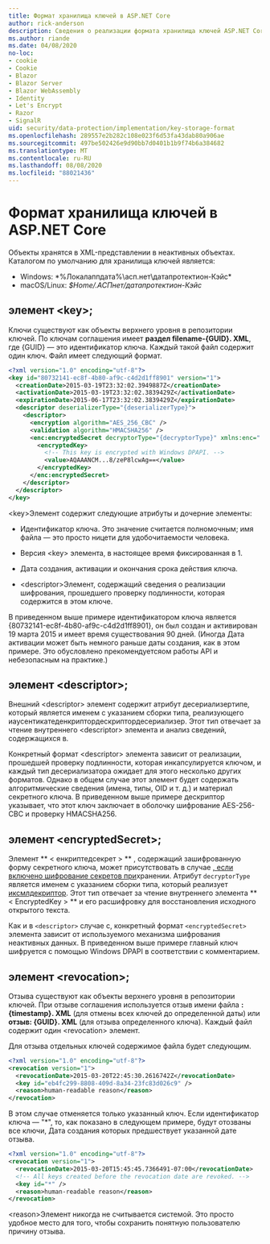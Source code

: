 ```yaml
---
title: Формат хранилища ключей в ASP.NET Core
author: rick-anderson
description: Сведения о реализации формата хранилища ключей ASP.NET Core Data Protection.
ms.author: riande
ms.date: 04/08/2020
no-loc:
- cookie
- Cookie
- Blazor
- Blazor Server
- Blazor WebAssembly
- Identity
- Let's Encrypt
- Razor
- SignalR
uid: security/data-protection/implementation/key-storage-format
ms.openlocfilehash: 289557e2b282c108e023f6d53fa43dab80a906ae
ms.sourcegitcommit: 497be502426e9d90bb7d0401b1b9f74b6a384682
ms.translationtype: MT
ms.contentlocale: ru-RU
ms.lasthandoff: 08/08/2020
ms.locfileid: "88021436"
---
```

# <a name="key-storage-format-in-aspnet-core"></a>Формат хранилища ключей в ASP.NET Core

<a name="data-protection-implementation-key-storage-format"></a>

Объекты хранятся в XML-представлении в неактивных объектах. Каталогом по умолчанию для хранилища ключей является:

* Windows: *%Локалаппдата%\асп.нет\датапротектион-Кэйс\*
* macOS/Linux: *$Home/.АСПнет/датапротектион-Кэйс*

## <a name="the-key-element"></a>элемент \<key>;

Ключи существуют как объекты верхнего уровня в репозитории ключей. По ключам соглашения имеет **раздел filename-{GUID}. XML**, где {GUID} — это идентификатор ключа. Каждый такой файл содержит один ключ. Файл имеет следующий формат.

```xml
<?xml version="1.0" encoding="utf-8"?>
<key id="80732141-ec8f-4b80-af9c-c4d2d1ff8901" version="1">
  <creationDate>2015-03-19T23:32:02.3949887Z</creationDate>
  <activationDate>2015-03-19T23:32:02.3839429Z</activationDate>
  <expirationDate>2015-06-17T23:32:02.3839429Z</expirationDate>
  <descriptor deserializerType="{deserializerType}">
    <descriptor>
      <encryption algorithm="AES_256_CBC" />
      <validation algorithm="HMACSHA256" />
      <enc:encryptedSecret decryptorType="{decryptorType}" xmlns:enc="...">
        <encryptedKey>
          <!-- This key is encrypted with Windows DPAPI. -->
          <value>AQAAANCM...8/zeP8lcwAg==</value>
        </encryptedKey>
      </enc:encryptedSecret>
    </descriptor>
  </descriptor>
</key>
```

\<key>Элемент содержит следующие атрибуты и дочерние элементы:

* Идентификатор ключа. Это значение считается полномочным; имя файла — это просто ницети для удобочитаемости человека.

* Версия \<key> элемента, в настоящее время фиксированная в 1.

* Дата создания, активации и окончания срока действия ключа.

* \<descriptor>Элемент, содержащий сведения о реализации шифрования, прошедшего проверку подлинности, которая содержится в этом ключе.

В приведенном выше примере идентификатором ключа является {80732141-ec8f-4b80-af9c-c4d2d1ff8901}, он был создан и активирован 19 марта 2015 и имеет время существования 90 дней. (Иногда Дата активации может быть немного раньше даты создания, как в этом примере. Это обусловлено nрекомендуетсяом работы API и небезопасным на практике.)

## <a name="the-descriptor-element"></a>элемент \<descriptor>;

Внешний \<descriptor> элемент содержит атрибут десериализертипе, который является именем с указанием сборки типа, реализующего иаусентикатеденкриптордескриптордесериализер. Этот тип отвечает за чтение внутреннего \<descriptor> элемента и анализ сведений, содержащихся в.

Конкретный формат \<descriptor> элемента зависит от реализации, прошедшей проверку подлинности, которая инкапсулируется ключом, и каждый тип десериализатора ожидает для этого несколько других форматов. Однако в общем случае этот элемент будет содержать алгоритмические сведения (имена, типы, OID и т. д.) и материал секретного ключа. В приведенном выше примере дескриптор указывает, что этот ключ заключает в оболочку шифрование AES-256-CBC и проверку HMACSHA256.

## <a name="the-encryptedsecret-element"></a>элемент \<encryptedSecret>;

Элемент ** &lt; енкриптедсекрет &gt; ** , содержащий зашифрованную форму секретного ключа, может присутствовать в случае [, если включено шифрование секретов при](xref:security/data-protection/implementation/key-encryption-at-rest)хранении. Атрибут `decryptorType` является именем с указанием сборки типа, который реализует [иксмлдекриптор](/dotnet/api/microsoft.aspnetcore.dataprotection.xmlencryption.ixmldecryptor). Этот тип отвечает за чтение внутреннего элемента ** &lt; EncryptedKey &gt; ** и его расшифровку для восстановления исходного открытого текста.

Как и в `<descriptor>` случае с, конкретный формат `<encryptedSecret>` элемента зависит от используемого механизма шифрования неактивных данных. В приведенном выше примере главный ключ шифруется с помощью Windows DPAPI в соответствии с комментарием.

## <a name="the-revocation-element"></a>элемент \<revocation>;

Отзыва существуют как объекты верхнего уровня в репозитории ключей. При отзыве соглашения используется отзыв имени файла **: {timestamp}. XML** (для отмены всех ключей до определенной даты) или **отзыв: {GUID}. XML** (для отзыва определенного ключа). Каждый файл содержит один \<revocation> элемент.

Для отзыва отдельных ключей содержимое файла будет следующим.

```xml
<?xml version="1.0" encoding="utf-8"?>
<revocation version="1">
  <revocationDate>2015-03-20T22:45:30.2616742Z</revocationDate>
  <key id="eb4fc299-8808-409d-8a34-23fc83d026c9" />
  <reason>human-readable reason</reason>
</revocation>
```

В этом случае отменяется только указанный ключ. Если идентификатор ключа — "*", то, как показано в следующем примере, будут отозваны все ключи, Дата создания которых предшествует указанной дате отзыва.

```xml
<?xml version="1.0" encoding="utf-8"?>
<revocation version="1">
  <revocationDate>2015-03-20T15:45:45.7366491-07:00</revocationDate>
  <!-- All keys created before the revocation date are revoked. -->
  <key id="*" />
  <reason>human-readable reason</reason>
</revocation>
```

\<reason>Элемент никогда не считывается системой. Это просто удобное место для того, чтобы сохранить понятную пользователю причину отзыва.
